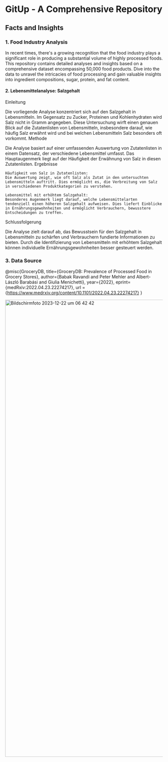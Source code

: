 # GitUp - A Comprehensive Repository

## Facts and Insights

### 1. Food Industry Analysis

In recent times, there's a growing recognition that the food industry plays a significant role in producing a substantial volume of highly processed foods. This repository contains detailed analyses and insights based on a comprehensive dataset encompassing 50,000 food products. Dive into the data to unravel the intricacies of food processing and gain valuable insights into ingredient compositions, sugar, protein, and fat content.

#### 2. Lebensmittelanalyse: Salzgehalt
Einleitung

Die vorliegende Analyse konzentriert sich auf den Salzgehalt in Lebensmitteln. Im Gegensatz zu Zucker, Proteinen und Kohlenhydraten wird Salz nicht in Gramm angegeben. Diese Untersuchung wirft einen genauen Blick auf die Zutatenlisten von Lebensmitteln, insbesondere darauf, wie häufig Salz erwähnt wird und bei welchen Lebensmitteln Salz besonders oft vorkommt.
Methode

Die Analyse basiert auf einer umfassenden Auswertung von Zutatenlisten in einem Datensatz, der verschiedene Lebensmittel umfasst. Das Hauptaugenmerk liegt auf der Häufigkeit der Erwähnung von Salz in diesen Zutatenlisten.
Ergebnisse

    Häufigkeit von Salz in Zutatenlisten:
    Die Auswertung zeigt, wie oft Salz als Zutat in den untersuchten Lebensmitteln auftritt. Dies ermöglicht es, die Verbreitung von Salz in verschiedenen Produktkategorien zu verstehen.

    Lebensmittel mit erhöhtem Salzgehalt:
    Besonderes Augenmerk liegt darauf, welche Lebensmittelarten tendenziell einen höheren Salzgehalt aufweisen. Dies liefert Einblicke in Ernährungsgewohnheiten und ermöglicht Verbrauchern, bewusstere Entscheidungen zu treffen.

Schlussfolgerung

Die Analyse zielt darauf ab, das Bewusstsein für den Salzgehalt in Lebensmitteln zu schärfen und Verbrauchern fundierte Informationen zu bieten. Durch die Identifizierung von Lebensmitteln mit erhöhtem Salzgehalt können individuelle Ernährungsgewohnheiten besser gesteuert werden.

### 3. Data Source
@misc{GroceryDB, title={GroceryDB: Prevalence of Processed Food in Grocery Stores}, author={Babak Ravandi and Peter Mehler and Albert-László Barabási and Giulia Menichetti}, year={2022}, eprint={medRxiv:2022.04.23.22274217}, url = {https://www.medrxiv.org/content/10.1101/2022.04.23.22274217} }


<img width="1460" alt="Bildschirmfoto 2023-12-22 um 06 42 42" src="https://github.com/FE-3-79/python_health_ingredients/assets/145100963/61f752fc-cf34-4fbf-b23a-029f8a33c536">

